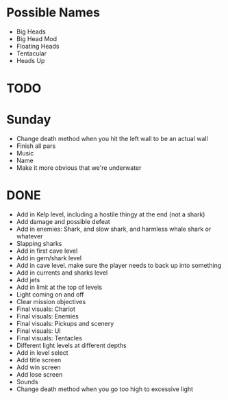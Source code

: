 # Possible Names
- Big Heads
- Big Head Mod
- Floating Heads
- Tentacular
- Heads Up


# TODO

# Sunday
- Change death method when you hit the left wall to be an actual wall
- Finish all pars
- Music
- Name
- Make it more obvious that we're underwater

# DONE
- Add in Kelp level, including a hostile thingy at the end (not a shark)
- Add damage and possible defeat
- Add in enemies: Shark, and slow shark, and harmless whale shark or whatever
- Slapping sharks
- Add in first cave level
- Add in gem/shark level
- Add in cave level. make sure the player needs to back up into something
- Add in currents and sharks level
- Add jets
- Add in limit at the top of levels
- Light coming on and off
- Clear mission objectives
- Final visuals: Chariot
- Final visuals: Enemies
- Final visuals: Pickups and scenery
- Final visuals: UI
- Final visuals: Tentacles
- Different light levels at different depths
- Add in level select
- Add title screen
- Add win screen
- Add lose screen
- Sounds
- Change death method when you go too high to excessive light